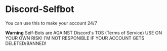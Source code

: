 # Discord-Selfbot

You can use this to make your account 24/7

**Warning**
Self-Bots are AGAINST Discord's TOS (Terms of Service) USE ON YOUR OWN RISK!
I'M NOT RESPONIBLE IF YOUR ACCOUNT GETS DELETED/BANNED!
